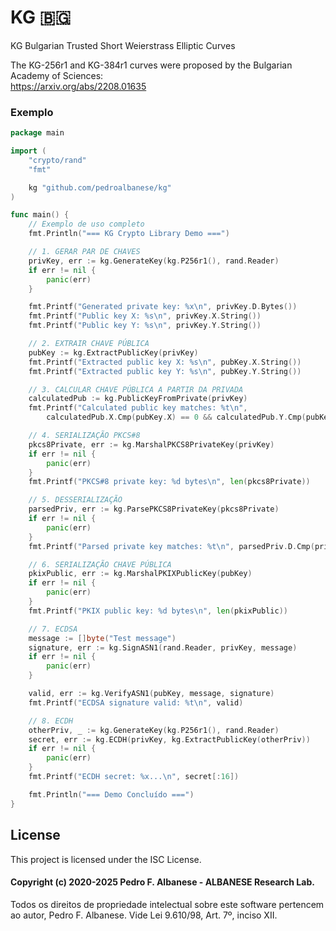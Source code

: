 # KG 🇧🇬
KG Bulgarian Trusted Short Weierstrass Elliptic Curves

The KG-256r1 and KG-384r1 curves were proposed by the Bulgarian Academy of Sciences:  
https://arxiv.org/abs/2208.01635

### Exemplo
```go
package main

import (
	"crypto/rand"
	"fmt"

	kg "github.com/pedroalbanese/kg"
)

func main() {
	// Exemplo de uso completo
	fmt.Println("=== KG Crypto Library Demo ===")

	// 1. GERAR PAR DE CHAVES
	privKey, err := kg.GenerateKey(kg.P256r1(), rand.Reader)
	if err != nil {
		panic(err)
	}

	fmt.Printf("Generated private key: %x\n", privKey.D.Bytes())
	fmt.Printf("Public key X: %s\n", privKey.X.String())
	fmt.Printf("Public key Y: %s\n", privKey.Y.String())

	// 2. EXTRAIR CHAVE PÚBLICA
	pubKey := kg.ExtractPublicKey(privKey)
	fmt.Printf("Extracted public key X: %s\n", pubKey.X.String())
	fmt.Printf("Extracted public key Y: %s\n", pubKey.Y.String())

	// 3. CALCULAR CHAVE PÚBLICA A PARTIR DA PRIVADA
	calculatedPub := kg.PublicKeyFromPrivate(privKey)
	fmt.Printf("Calculated public key matches: %t\n",
		calculatedPub.X.Cmp(pubKey.X) == 0 && calculatedPub.Y.Cmp(pubKey.Y) == 0)

	// 4. SERIALIZAÇÃO PKCS#8
	pkcs8Private, err := kg.MarshalPKCS8PrivateKey(privKey)
	if err != nil {
		panic(err)
	}
	fmt.Printf("PKCS#8 private key: %d bytes\n", len(pkcs8Private))

	// 5. DESSERIALIZAÇÃO
	parsedPriv, err := kg.ParsePKCS8PrivateKey(pkcs8Private)
	if err != nil {
		panic(err)
	}
	fmt.Printf("Parsed private key matches: %t\n", parsedPriv.D.Cmp(privKey.D) == 0)

	// 6. SERIALIZAÇÃO CHAVE PÚBLICA
	pkixPublic, err := kg.MarshalPKIXPublicKey(pubKey)
	if err != nil {
		panic(err)
	}
	fmt.Printf("PKIX public key: %d bytes\n", len(pkixPublic))

	// 7. ECDSA
	message := []byte("Test message")
	signature, err := kg.SignASN1(rand.Reader, privKey, message)
	if err != nil {
		panic(err)
	}

	valid, err := kg.VerifyASN1(pubKey, message, signature)
	fmt.Printf("ECDSA signature valid: %t\n", valid)

	// 8. ECDH
	otherPriv, _ := kg.GenerateKey(kg.P256r1(), rand.Reader)
	secret, err := kg.ECDH(privKey, kg.ExtractPublicKey(otherPriv))
	if err != nil {
		panic(err)
	}
	fmt.Printf("ECDH secret: %x...\n", secret[:16])

	fmt.Println("=== Demo Concluído ===")
}
```

## License

This project is licensed under the ISC License.

#### Copyright (c) 2020-2025 Pedro F. Albanese - ALBANESE Research Lab.  
Todos os direitos de propriedade intelectual sobre este software pertencem ao autor, Pedro F. Albanese. Vide Lei 9.610/98, Art. 7º, inciso XII.
